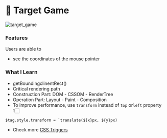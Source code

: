 # 🎯 Target Game
![target_game](https://user-images.githubusercontent.com/69155242/116434890-cb4efc00-a885-11eb-8e64-547ab13f93eb.gif)


### Features
Users are able to
- see the coordinates of the mouse pointer

### What I Learn
- getBoundingclinentRect()
- Critical rendering path
- Construction Part: DOM - CSSOM - RenderTree
- Operation Part: Layout - Paint - Composition
- To improve performance, use `transform` instead of `top` or`left` property 👇🏻
``` 
$tag.style.transform = `translate(${x}px, ${y}px)
```

- Check more [CSS Triggers](https://csstriggers.com/)
